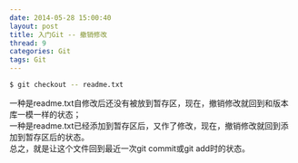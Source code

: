 ```yaml
---
date: 2014-05-28 15:00:40
layout: post
title: 入门Git -- 撤销修改
thread: 9
categories: Git
tags: Git
---
```


```bash
$ git checkout -- readme.txt
```

一种是readme.txt自修改后还没有被放到暂存区，现在，撤销修改就回到和版本库一模一样的状态；
<br/>
一种是readme.txt已经添加到暂存区后，又作了修改，现在，撤销修改就回到添加到暂存区后的状态。
<br/>
总之，就是让这个文件回到最近一次git commit或git add时的状态。